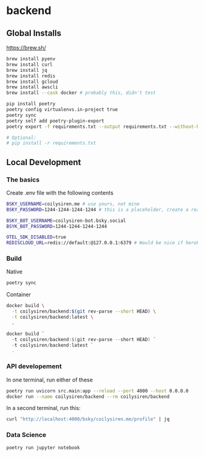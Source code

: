 # backend

## Global Installs

https://brew.sh/

```bash
brew install pyenv
brew install curl
brew install jq
brew install redis
brew install gcloud
brew install awscli
brew install --cask docker # probably this, didn't test

pip install poetry
poetry config virtualenvs.in-project true
poetry sync
poetry self add poetry-plugin-export
poetry export -f requirements.txt --output requirements.txt --without-hashes

# Optional:
# pip install -r requirements.txt
```

## Local Development

### The basics

Create .env file with the following contents

```bash
BSKY_USERNAME=coilysiren.me # use yours, not mine
BSKY_PASSWORD=1244-1244-1244-1244 # this is a placeholder, create a real one here: https://bsky.app/settings/app-passwords

BSKY_BOT_USERNAME=coilysiren-bot.bsky.social
BSYK_BOT_PASSWORD=1244-1244-1244-1244

OTEL_SDK_DISABLED=true
REDISCLOUD_URL=redis://default:@127.0.0.1:6379 # Would be nice if heroku just provisioned it as "REDIS_URL", but alas. And we should match heroku locally.
```

### Build

Native

```bash
poetry sync
```

Container

```bash
docker build \
  -t coilysiren/backend:$(git rev-parse --short HEAD) \
  -t coilysiren/backend:latest \
  .
```

```powershell
docker build `
  -t coilysiren/backend:$(git rev-parse --short HEAD) `
  -t coilysiren/backend:latest `
  .
```

### API developement

In one terminal, run either of these

```bash
poetry run uvicorn src.main:app --reload --port 4000 --host 0.0.0.0
docker run --name coilysiren/backend --rm coilysiren/backend
```

In a second terminal, run this:

```bash
curl "http://localhost:4000/bsky/coilysiren.me/profile" | jq
```

### Data Science

```bash
poetry run jupyter notebook
```
